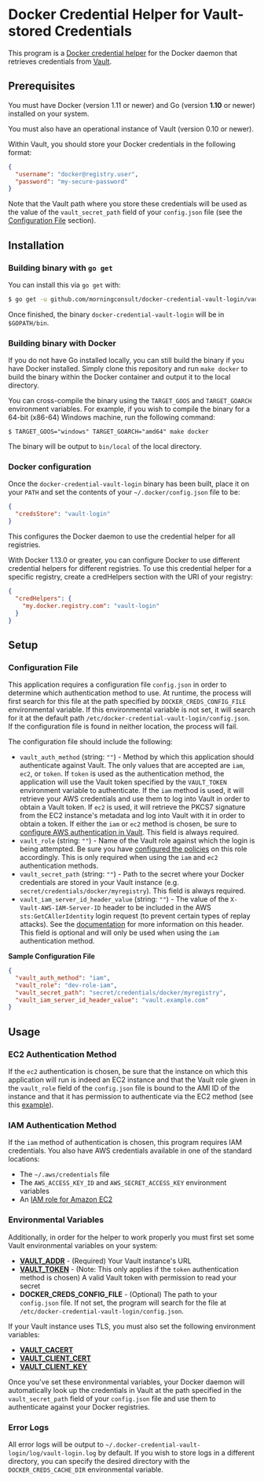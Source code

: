 # Docker Credential Helper for Vault-stored Credentials

This program is a [Docker credential helper](https://github.com/docker/docker-credential-helpers) for the Docker daemon that retrieves credentials from [Vault](https://www.vaultproject.io/).

## Prerequisites

You must have Docker (version 1.11 or newer) and Go (version **1.10** or newer) installed on your system.

You must also have an operational instance of Vault (version 0.10 or newer).

Within Vault, you should store your Docker credentials in the following format:
```json
{
  "username": "docker@registry.user",
  "password": "my-secure-password"
}
```
Note that the Vault path where you store these credentials will be used as the value of the `vault_secret_path` field of your `config.json` file (see the [Configuration File](#configuration-file) section).

## Installation

### Building binary with `go get`

You can install this via `go get` with:
```bash
$ go get -u github.com/morningconsult/docker-credential-vault-login/vault-login/cli/docker-credential-vault-login
```

Once finished, the binary `docker-credential-vault-login` will be in `$GOPATH/bin`.

### Building binary with Docker

If you do not have Go installed locally, you can still build the binary if you have Docker installed. Simply clone this repository and run `make docker` to build the binary within the Docker container and output it to the local directory.

You can cross-compile the binary using the `TARGET_GOOS` and `TARGET_GOARCH` environment variables. For example, if you wish to compile the binary for a 64-bit (x86-64) Windows machine, run the following command:

```shell
$ TARGET_GOOS="windows" TARGET_GOARCH="amd64" make docker
```

The binary will be output to `bin/local` of the local directory.

### Docker configuration

Once the `docker-credential-vault-login` binary has been built, place it on your `PATH` and set the contents of your `~/.docker/config.json` file to be:

```json
{
  "credsStore": "vault-login"
}
```

This configures the Docker daemon to use the credential helper for all registries.

With Docker 1.13.0 or greater, you can configure Docker to use different credential helpers for different registries. To use this credential helper for a specific registry, create a credHelpers section with the URI of your registry:
```json
{
  "credHelpers": {
    "my.docker.registry.com": "vault-login"
  }
}
```

## Setup

### Configuration File
This application requires a configuration file `config.json` in order to determine which authentication method to use. At runtime, the process will first search for this file at the path specified by `DOCKER_CREDS_CONFIG_FILE` environmental variable. If this environmental variable is not set, it will search for it at the default path `/etc/docker-credential-vault-login/config.json`. If the configuration file is found in neither location, the process will fail.

The configuration file should include the following:
* `vault_auth_method` (string: `""`) - Method by which this application should authenticate against Vault. The only values that are accepted are `iam`, `ec2`, or `token`. If `token` is used as the authentication method, the application will use the Vault token specified by the `VAULT_TOKEN` environment variable to authenticate. If the `iam` method is used, it will retrieve your AWS credentials and use them to log into Vault in order to obtain a Vault token. If `ec2` is used, it will retrieve the PKCS7 signature from the EC2 instance's metadata and log into Vault with it in order to obtain a token. If either the `iam` or `ec2` method is chosen, be sure to [configure AWS authentication in Vault](https://www.vaultproject.io/docs/auth/aws.html#authentication). This field is always required.
* `vault_role` (string: `""`) - Name of the Vault role against which the login is being attempted. Be sure you have [configured the policies](https://www.vaultproject.io/docs/auth/aws.html#configure-the-policies-on-the-role-) on this role accordingly. This is only required when using the `iam` and `ec2` authentication methods. 
* `vault_secret_path` (string: `""`) - Path to the secret where your Docker credentials are stored in your Vault instance (e.g. `secret/credentials/docker/myregistry`). This field is always required.
* `vault_iam_server_id_header_value` (string: `""`) - The value of the `X-Vault-AWS-IAM-Server-ID` header to be included in the AWS `sts:GetCAllerIdentity` login request (to prevent certain types of replay attacks). See the [documentation](https://www.vaultproject.io/docs/auth/aws.html#iam-auth-method) for more information on this header. This field is optional and will only be used when using the `iam` authentication method.

**Sample Configuration File**
```json
{
  "vault_auth_method": "iam",
  "vault_role": "dev-role-iam",
  "vault_secret_path": "secret/credentials/docker/myregistry",
  "vault_iam_server_id_header_value": "vault.example.com"
}
```

## Usage

### EC2 Authentication Method

If the `ec2` authentication is chosen, be sure that the instance on which this application will run is indeed an EC2 instance and that the Vault role given in the `vault_role` field of the `config.json` file is bound to the AMI ID of the instance and that it has permission to authenticate via the EC2 method (see this [example](https://www.vaultproject.io/docs/auth/aws.html#configure-the-policies-on-the-role-)). 

### IAM Authentication Method

If the `iam` method of authentication is chosen, this program requires IAM credentials. You also have AWS credentials available in one of the standard locations:
* The `~/.aws/credentials` file
* The `AWS_ACCESS_KEY_ID` and `AWS_SECRET_ACCESS_KEY` environment variables
* An [IAM role for Amazon EC2](http://docs.aws.amazon.com/AWSEC2/latest/UserGuide/iam-roles-for-amazon-ec2.html)

### Environmental Variables

Additionally, in order for the helper to work properly you must first set some Vault environmental variables on your system:
* **[VAULT_ADDR](https://www.vaultproject.io/docs/commands/index.html#vault_addr)** - (Required) Your Vault instance's URL
* **[VAULT_TOKEN](https://www.vaultproject.io/docs/commands/index.html#vault_token)** - (Note: This only applies if the `token` authentication method is chosen) A valid Vault token with permission to read your secret
* **DOCKER_CREDS_CONFIG_FILE** - (Optional) The path to your `config.json` file. If not set, the program will search for the file at `/etc/docker-credential-vault-login/config.json`.

If your Vault instance uses TLS, you must also set the following environment variables:
* **[VAULT_CACERT](https://www.vaultproject.io/docs/commands/index.html#vault_cacert)**
* **[VAULT_CLIENT_CERT](https://www.vaultproject.io/docs/commands/index.html#vault_client_cert)**
* **[VAULT_CLIENT_KEY](https://www.vaultproject.io/docs/commands/index.html#vault_client_key)**

Once you've set these environmental variables, your Docker daemon will automatically look up the credentials in Vault at the path specified in the `vault_secret_path` field of your `config.json` file and use them to authenticate against your Docker registries.

### Error Logs

All error logs will be output to `~/.docker-credential-vault-login/log/vault-login.log` by default. If you wish to store logs in a different directory, you can specify the desired directory with the `DOCKER_CREDS_CACHE_DIR` environmental variable.